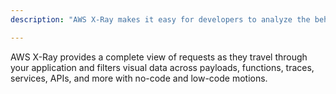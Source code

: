 ```yaml
---
description: "AWS X-Ray makes it easy for developers to analyze the behavior of their distributed applications by providing request tracing, exception collection, and profiling capabilities."

---
```

AWS X-Ray provides a complete view of requests as they travel through your application and filters visual data across payloads, functions, traces, services, APIs, and more with no-code and low-code motions.
